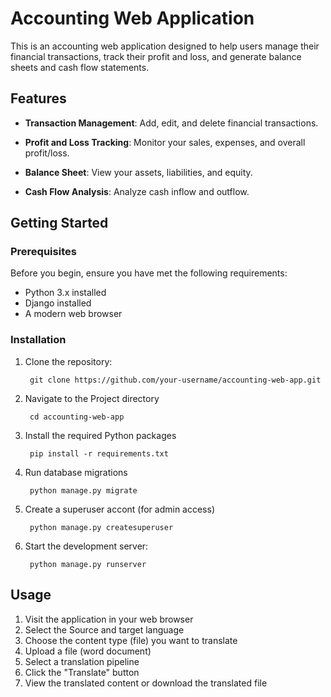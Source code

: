 # Accounting Web Application

This is an accounting web application designed to help users manage their financial transactions, track their profit and loss, and generate balance sheets and cash flow statements.

## Features
- **Transaction Management**: Add, edit, and delete financial transactions.


- **Profit and Loss Tracking**: Monitor your sales, expenses, and overall profit/loss.


- **Balance Sheet**: View your assets, liabilities, and equity.


- **Cash Flow Analysis**: Analyze cash inflow and outflow.

## Getting Started

### Prerequisites

Before you begin, ensure you have met the following requirements:

- Python 3.x installed
- Django installed
- A modern web browser

### Installation

1. Clone the repository:

        git clone https://github.com/your-username/accounting-web-app.git

2. Navigate to the Project directory
 
        cd accounting-web-app

3. Install the required Python packages

        pip install -r requirements.txt
4. Run database migrations

        python manage.py migrate
5. Create a superuser accont (for admin access)

        python manage.py createsuperuser
6. Start the development server:

        python manage.py runserver

##  Usage

1. Visit the application in your web browser
2. Select the Source and target language
3. Choose the content type (file) you want to translate
4. Upload a file (word document)
5. Select a translation pipeline
6. Click the "Translate" button
7. View the translated content or download the translated file